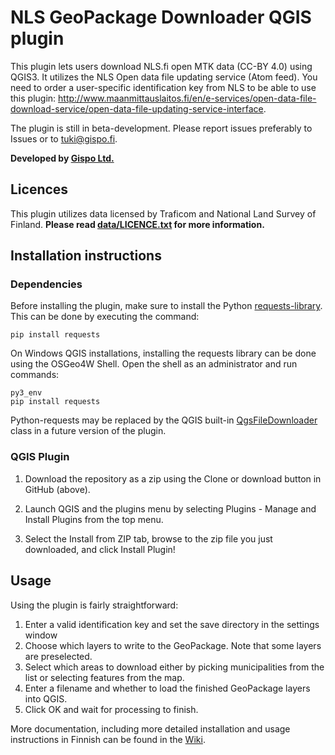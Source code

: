 # NLS GeoPackage Downloader QGIS plugin

This plugin lets users download NLS.fi open MTK data (CC-BY 4.0) using QGIS3. It utilizes the NLS Open data file updating service (Atom feed). You need to order a user-specific identification key from NLS to be able to use this plugin: http://www.maanmittauslaitos.fi/en/e-services/open-data-file-download-service/open-data-file-updating-service-interface.

The plugin is still in beta-development. Please report issues preferably to Issues or to tuki@gispo.fi.

**Developed by [Gispo Ltd.](https://www.gispo.fi)**

## Licences

This plugin utilizes data licensed by Traficom and National Land Survey of Finland. **Please read [data/LICENCE.txt](data/LICENCE.txt) for more information.**

## Installation instructions

### Dependencies

Before installing the plugin, make sure to install the Python [requests-library](http://docs.python-requests.org/). This can be done by executing the command:

```pip install requests```

On Windows QGIS installations, installing the requests library can be done using the OSGeo4W Shell. Open the shell as an administrator and run commands:

```
py3_env
pip install requests
```

Python-requests may be replaced by the QGIS built-in [QgsFileDownloader](https://qgis.org/pyqgis/3.2/core/File/QgsFileDownloader.html) class in a future version of the plugin.

### QGIS Plugin

1. Download the repository as a zip using the Clone or download button in GitHub (above).

2. Launch QGIS and the plugins menu by selecting Plugins - Manage and Install Plugins from the top menu.

3. Select the Install from ZIP tab, browse to the zip file you just downloaded, and click Install Plugin!

## Usage

Using the plugin is fairly straightforward:

1. Enter a valid identification key and set the save directory in the settings window
2. Choose which layers to write to the GeoPackage. Note that some layers are preselected.
3. Select which areas to download either by picking municipalities from the list or selecting features from the map.
4. Enter a filename and whether to load the finished GeoPackage layers into QGIS.
5. Click OK and wait for processing to finish.

More documentation, including more detailed installation and usage instructions in Finnish can be found in the [Wiki](https://github.com/GispoCoding/NLSgpkgloader/wiki).
